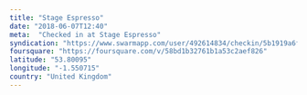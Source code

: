 ```yaml
---
title: "Stage Espresso"
date: "2018-06-07T12:40"
meta:  "Checked in at Stage Espresso"
syndication: "https://www.swarmapp.com/user/492614834/checkin/5b1919a6fc9e94002c32a911"
foursquare: "https://foursquare.com/v/58bd1b32761b1a53c2aef826"
latitude: "53.80095"
longitude: "-1.550715"
country: "United Kingdom"
---
```


